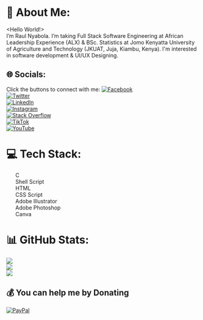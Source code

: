 # 💫 About Me:
<Hello World!> <br>
I’m Raul Nyabola. I’m taking Full Stack Software Engineering at African Leadership Experience (ALX) & BSc. Statistics at Jomo Kenyatta University of Agriculture and Technology (JKUAT, Juja, Kiambu, Kenya). I'm interested in software development & UI/UX Designing.

## 🌐 Socials:
Click the buttons to connect with me:
[![Facebook](https://img.shields.io/badge/Facebook-%231877F2.svg?logo=Facebook&logoColor=white)](https://facebook.com/raulnyabola) <br>
[![Twitter](https://img.shields.io/badge/Twitter-%231DA1F2.svg?logo=Twitter&logoColor=white)](https://twitter.com/raulnyabola) <br>
[![LinkedIn](https://img.shields.io/badge/LinkedIn-%230077B5.svg?logo=linkedin&logoColor=white)](https://linkedin.com/in/raulnyabola) <br>
[![Instagram](https://img.shields.io/badge/Instagram-%23E4405F.svg?logo=Instagram&logoColor=white)](https://instagram.com/raulnyabola) <br>
[![Stack Overflow](https://img.shields.io/badge/-Stackoverflow-FE7A16?logo=stack-overflow&logoColor=white)](https://stackoverflow.com/users/20838963) <br>
[![TikTok](https://img.shields.io/badge/TikTok-%23000000.svg?logo=TikTok&logoColor=white)](https://tiktok.com/@raulnyabola) <br>
[![YouTube](https://img.shields.io/badge/YouTube-%23FF0000.svg?logo=YouTube&logoColor=white)](https://www.youtube.com/@raulnyabola) <br>

# 💻 Tech Stack:
<list>
  <ul>
    C <br>
    Shell Script <br>
    HTML <br>
    CSS Script <br>
    Adobe Illustrator <br>
    Adobe Photoshop <br>
    Canva <br>
  </ul>
  </list>

# 📊 GitHub Stats:
![](https://github-readme-stats.vercel.app/api?username=raulnyabola&theme=dark&hide_border=false&include_all_commits=true&count_private=true)<br/>
![](https://github-readme-streak-stats.herokuapp.com/?user=raulnyabola&theme=dark&hide_border=false)<br/>
![](https://github-readme-stats.vercel.app/api/top-langs/?username=raulnyabola&theme=dark&hide_border=false&include_all_commits=true&count_private=true&layout=compact)

## 💰 You can help me by Donating
[![PayPal](https://img.shields.io/badge/PayPal-00457C?style=for-the-badge&logo=paypal&logoColor=white)](https://paypal.me/raulnyabola) 

